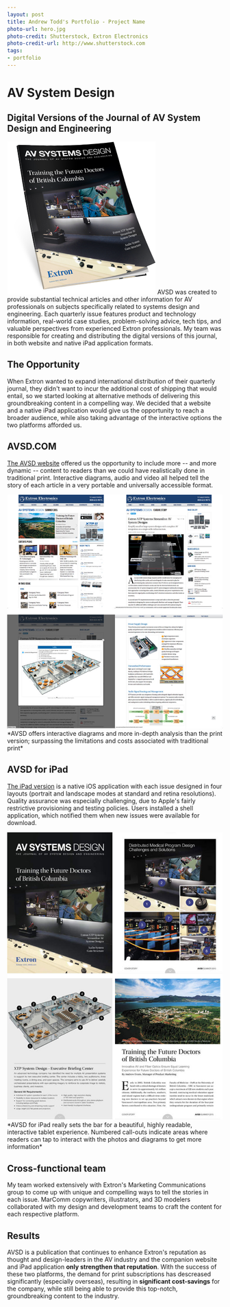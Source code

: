 ```yaml
---
layout: post
title: Andrew Todd's Portfolio - Project Name
photo-url: hero.jpg
photo-credit: Shutterstock, Extron Electronics
photo-credit-url: http://www.shutterstock.com
tags:
- portfolio
---
```


<link rel="stylesheet" type="text/css" href="/portfolio.css">

# AV System Design

## Digital Versions of the Journal of AV System Design and Engineering

<img src="avsd-print.png" class="floatright" />
AVSD was created to provide substantial technical articles and other information for AV professionals on subjects specifically related to systems design and engineering. Each quarterly issue features product and technology information, real-world case studies, problem-solving advice, tech tips, and valuable perspectives from experienced Extron professionals. My team was responsible for creating and distributing the digital versions of this journal, in both website and native iPad application formats.

## The Opportunity

When Extron wanted to expand international distribution of their quarterly journal, they didn't want to incur the additional cost of shipping that would entail, so we started looking at alternative methods of delivering this groundbreaking content in a compelling way. We decided that a website and a native iPad application would give us the opportunity to reach a broader audience, while also taking advantage of the interactive options the two platforms afforded us.

## AVSD.COM

[The AVSD website][1] offered us the opportunity to include more -- and more dynamic -- content to readers than we could have realistically done in traditional print. Interactive diagrams, audio and video all helped tell the story of each article in a very portable and universally accessible format.

<img src="website-screens.jpg" class="floatcenter" />
*AVSD offers interactive diagrams and more in-depth analysis than the print version; surpassing the limitations and costs associated with traditional print*

## AVSD for iPad

[The iPad version][2] is a native iOS application with each issue designed in four layouts (portrait and landscape modes at standard and retina resolutions). Quality assurance was especially challenging, due to Apple's fairly restrictive provisioning and testing policies. Users installed a shell application, which notified them when new issues were available for download.

<img src="ipad-screens.jpg" class="floatcenter" />
*AVSD for iPad really sets the bar for a beautiful, highly readable, interactive tablet experience. Numbered call-outs indicate areas where readers can tap to interact with the photos and diagrams to get more information*

## Cross-functional team

My team worked extensively with Extron's Marketing Communications group to come up with unique and compelling ways to tell the stories in each issue. MarComm copywriters, illustrators, and 3D modelers collaborated with my design and development teams to craft the content for each respective platform.

## Results

AVSD is a publication that continues to enhance Extron's reputation as thought and design-leaders in the AV industry and the companion website and iPad application **only strengthen that reputation**. With the success of these two platforms, the demand for print subscriptions has descreased significantly (especially overseas), resulting in **significant cost-savings** for the company, while still being able to provide this top-notch, groundbreaking content to the industry.



[1]: http://www.avsd.com
[2]: https://itunes.apple.com/us/app/avsd-for-ipad/id948828193?mt=8


